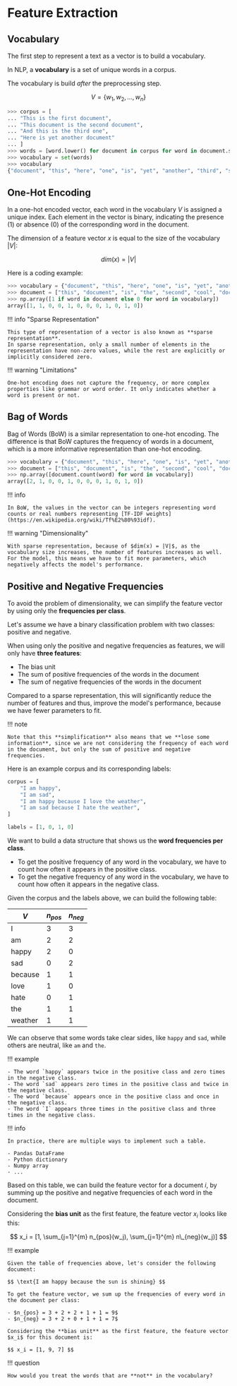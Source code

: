 # Feature Extraction

## Vocabulary

The first step to represent a text as a vector is to build a vocabulary.

In NLP, a **vocabulary** is a set of unique words in a corpus.

The vocabulary is build _after_ the preprocessing step.

$$ V = \{w_1, w_2, \ldots, w_n\} $$

```python
>>> corpus = [
... "This is the first document",
... "This document is the second document",
... "And this is the third one",
... "Here is yet another document"
... ]
>>> words = [word.lower() for document in corpus for word in document.split()]
>>> vocabulary = set(words)
>>> vocabulary
{"document", "this", "here", "one", "is", "yet", "another", "third", "second", "and", "the", "first"}
```

## One-Hot Encoding

In a one-hot encoded vector, each word in the vocabulary $V$ is assigned a unique index. Each element in the vector is binary, indicating the presence (1) or absence (0) of the corresponding word in the document.

The dimension of a feature vector $x$ is equal to the size of the vocabulary $|V|$:

$$ dim(x) = |V| $$

Here is a coding example:

```python
>>> vocabulary = {"document", "this", "here", "one", "is", "yet", "another", "third", "second", "and", "the", "first"}
>>> document = ["this", "document", "is", "the", "second", "cool", "document"]
>>> np.array([1 if word in document else 0 for word in vocabulary])
array([1, 1, 0, 0, 1, 0, 0, 0, 1, 0, 1, 0])
```

!!! info "Sparse Representation"

    This type of representation of a vector is also known as **sparse representation**.
    In sparse representation, only a small number of elements in the representation have non-zero values, while the rest are explicitly or implicitly considered zero.

!!! warning "Limitations"

    One-hot encoding does not capture the frequency, or more complex properties like grammar or word order. It only indicates whether a word is present or not.

## Bag of Words

Bag of Words (BoW) is a similar representation to one-hot encoding.
The difference is that BoW captures the frequency of words in a document, which is a more informative representation than one-hot encoding.

```python
>>> vocabulary = {"document", "this", "here", "one", "is", "yet", "another", "third", "second", "and", "the", "first"}
>>> document = ["this", "document", "is", "the", "second", "cool", "document"]
>>> np.array([document.count(word) for word in vocabulary])
array([2, 1, 0, 0, 1, 0, 0, 0, 1, 0, 1, 0])
```

!!! info

    In BoW, the values in the vector can be integers representing word counts or real numbers representing [TF-IDF weights](https://en.wikipedia.org/wiki/Tf%E2%80%93idf).

!!! warning "Dimensionality"

    With sparse representation, because of $dim(x) = |V|$, as the vocabulary size increases, the number of features increases as well.
    For the model, this means we have to fit more parameters, which negatively affects the model's performance.

## Positive and Negative Frequencies

To avoid the problem of dimensionality, we can simplify the feature vector by using only the **frequencies per class**.

Let's assume we have a binary classification problem with two classes: positive and negative.

When using only the positive and negative frequencies as features, we will only have **three features**:

- The bias unit
- The sum of positive frequencies of the words in the document
- The sum of negative frequencies of the words in the document

Compared to a sparse representation, this will significantly reduce the number of features and thus, improve the model's performance, because we have fewer parameters to fit.

!!! note

    Note that this **simplification** also means that we **lose some information**, since we are not considering the frequency of each word in the document, but only the sum of positive and negative frequencies.

Here is an example corpus and its corresponding labels:

```python
corpus = [
    "I am happy",
    "I am sad",
    "I am happy because I love the weather",
    "I am sad because I hate the weather",
]

labels = [1, 0, 1, 0]
```

We want to build a data structure that shows us the **word frequencies per class**.

- To get the positive frequency of any word in the vocabulary, we have to count how often it appears in the positive class.
- To get the negative frequency of any word in the vocabulary, we have to count how often it appears in the negative class.

Given the corpus and the labels above, we can build the following table:

| $V$     | $n_{pos}$ | $n_{neg}$ |
| ------- | --------- | --------- |
| I       | 3         | 3         |
| am      | 2         | 2         |
| happy   | 2         | 0         |
| sad     | 0         | 2         |
| because | 1         | 1         |
| love    | 1         | 0         |
| hate    | 0         | 1         |
| the     | 1         | 1         |
| weather | 1         | 1         |

We can observe that some words take clear sides, like `happy` and `sad`, while others are neutral, like `am` and `the`.

!!! example

    - The word `happy` appears twice in the positive class and zero times in the negative class.
    - The word `sad` appears zero times in the positive class and twice in the negative class.
    - The word `because` appears once in the positive class and once in the negative class.
    - The word `I` appears three times in the positive class and three times in the negative class.

!!! info

    In practice, there are multiple ways to implement such a table.

    - Pandas DataFrame
    - Python dictionary
    - Numpy array
    - ...

Based on this table, we can build the feature vector for a document $i$, by summing up the positive and negative frequencies of each word in the document.

Considering the **bias unit** as the first feature, the feature vector $x_i$ looks like this:

<!-- prettier-ignore-start -->
$$ x_i = [1, \sum_{j=1}^{m} n_{pos}(w_j), \sum_{j=1}^{m} n\_{neg}(w_j)] $$
<!-- prettier-ignore-end -->

!!! example

    Given the table of frequencies above, let's consider the following document:

    $$ \text{I am happy because the sun is shining} $$

    To get the feature vector, we sum up the frequencies of every word in the document per class:

    - $n_{pos} = 3 + 2 + 2 + 1 + 1 = 9$
    - $n_{neg} = 3 + 2 + 0 + 1 + 1 = 7$

    Considering the **bias unit** as the first feature, the feature vector $x_i$ for this document is:

    $$ x_i = [1, 9, 7] $$

!!! question

    How would you treat the words that are **not** in the vocabulary?
